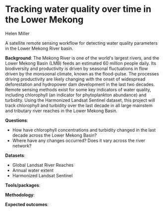 # Tracking water quality over time in the Lower Mekong

Helen Miller

A satellite remote sensing workflow for detecting water quality parameters in the Lower Mekong River basin. 

__Background__: The Mekong River is one of the world's largest rivers, and the Lower Mekong Basin (LMB) feeds an estimated 60 million people daily. Its biodiversity and productivity is driven by seasonal fluctuations in flow driven by the monsoonal climate, known as the flood-pulse. The processes driving productivity are likely changing with the onset of widespread deforestation and hydropower dam development in the last two decades. Remote sensing methods exist for some key indicators of water quality, including chlorophyll (an indicator for phytoplankton abundance) and turbidity. Using the Harmonized Landsat Sentinel dataset, this project will track chlorophyll and turbidity over the last decade in all large mainstem and tributary river reaches in the Lower Mekong Basin. 

__Questions__:  
* How have chlorophyll concentrations and turbidity changed in the last decade across the Lower Mekong Basin?
* Where have any changes occurred? Does it vary across the river network?

__Datasets__: 
* Global Landsat River Reaches
* Annual water extent
* Harmonized Landsat Sentinel

__Tools/packages__:

__Methodology__:

__Expected outcomes__:



